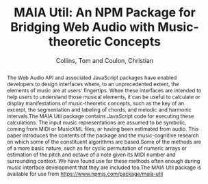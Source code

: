 ---
title: "MAIA Util: An NPM Package for Bridging Web Audio with Music-theoretic Concepts"
abstract: "The Web Audio API and associated JavaScript packages have enabled developers to design interfaces where, to an unprecedented extent, the elements of music are at users' fingertips. When these interfaces are intended to help users to understand those musical elements, it can be useful to calculate or display manifestations of music-theoretic concepts, such as the key of an excerpt, the segmentation and labeling of chords, and melodic and harmonic intervals.The MAIA Util package contains JavaScript code for executing these calculations. The input music representations are assumed to be symbolic, coming from MIDI or MusicXML files, or having been estimated from audio. This paper introduces the contents of the package and the music-cognitive research on which some of the constituent algorithms are based.Some of the methods are of a more basic nature, such as for cyclic permutation of numeric arrays or estimation of the pitch and octave of a note given its MIDI number and surrounding context. We have found use for these methods often enough during music interface development that they are included too.The MAIA Util package is available for use from https://www.npmjs.com/package/maia-util"
address: "Trondheim"
booktitle: "Proceedings of the International Web Audio Conference 2019"
editor: ""
month: "December"
publisher: "NTNU"
series: "WAC'19"
pages: ""
ID: "29"
author: "Collins, Tom and Coulon, Christian"
webAuthor: "Tom Collins, Christian Coulon"
track: "Paper"
year: "2019"
tags: year2019
media: "https://youtu.be/YPmq9xFK0vA"
pdflink: "/_data/papers/pdf/2019/2019_29.pdf"
ISSN: ""
---